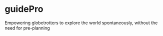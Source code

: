 # guidePro

Empowering globetrotters to explore the world spontaneously, without the need for pre-planning
